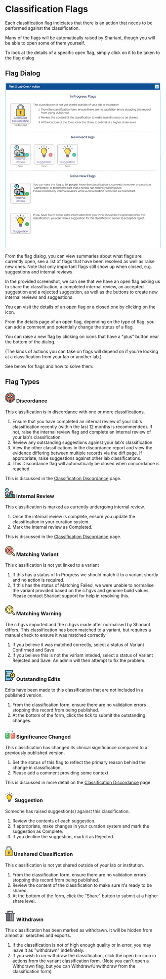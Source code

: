 # Classification Flags

Each classification flag indiciates that there is an action that needs to be performed against the classification.

Many of the flags will be automatically raised by Shariant, though you will be able to open some of them yourself.

To look at the details of a specific open flag, simply click on it to be taken to the flag dialog.

## Flag Dialog

![](images/flag_dialog.png)

From the flag dialog, you can view summaries about what flags are currently open, see a list of flags that have been resolved as well as raise new ones.
Note that only important flags still show up when closed, e.g. suggestions and internal reviews.

In the provided screenshot, we can see that we have an open flag asking us to share the classification, a completed internal review, an accepted suggestion and a rejected suggestion, as well as the buttons to create new internal reviews and suggestions.

You can visit the details of an open flag or a closed one by clicking on the icon.

From the details page of an open flag, depending on the type of flag, you can add a comment and potentially change the status of a flag.

You can raise a new flag by clicking on icons that have a "plus" button near the bottom of the dialog.

(The kinds of actions you can take on flags will depend on if you're looking at a classification from your lab or another lab.)

See below for flags and how to solve them:

## Flag Types

### ![](images/discordance.png) Discordance
This classification is in discordance with one or more classifications.
1. Ensure that you have completed an internal review of your lab's classification recently (within the last 12 months is recommended). If not, raise the internal review flag and complete an internal review of your lab's classification.
2. Review any outstanding suggestions against your lab's classification.
3. View the other classifications in the discordance report and view the evidence differing between multiple records via the diff page. If appropriate, raise suggestions against other lab classifications.
4. This Discordance flag will automatically be closed when concordance is reached.

This is discussed in the [Classification Discordance](classification_discordance) page.

### ![](images/work.png) Internal Review
This classification is marked as currently undergoing internal review.
1. Once the internal review is complete, ensure you update the classification in your curation system.
2. Mark the internal review as Completed.

This is discussed in the [Classification Discordance](classification_discordance) page.

### ![](images/not-found.png) Matching Variant
This classification is not yet linked to a variant
1. If this has a status of In Progress we should match it to a variant shortly and no action is required.
2. If this has the status of Matching Failed, we were unable to normalise the variant provided based on the c.hgvs and genome build values. Please contact Shariant support for help in resolving this.

### ![](images/matching-warning.png) Matching Warning
The c.hgvs imported and the c.hgvs made after normalised by Shariant differs. 
This classification has been matched to a variant, but requires a manual check to ensure it was matched correctly
1. If you believe it was matched correctly, select a status of Variant Confirmed and Save
2. If you believe this is not the variant inteded, select a status of Variant Rejected and Save. An admin will then attempt to fix the problem.

### ![](images/outstanding_edits.png) Outstanding Edits
Edits have been made to this classification that are not included in a published version.
1. From the classification form, ensure there are no validation errors stopping this record from being published.
2. At the bottom of the form, click the tick to submit the outstanding changes.

### ![](images/exchange.png) Significance Changed
This classification has changed its clinical significance compared to a previously published version.
1. Set the status of this flag to reflect the primary reason behind the change in classification.
2. Please add a comment providing some context.

This is discussed in more detail on the [Classification Discordance](classification_discordance) page.

### ![](images/lightbulb.png) Suggestion
Someone has raised suggestion(s) against this classification.
1. Review the contents of each suggestion.
2. If appropriate, make changes in your curation system and mark the suggestion as Complete.
3. If you decline the suggestion, mark it as Rejected.

### ![](images/lock.png) Unshared Classification
This classification is not yet shared outside of your lab or institution.
1. From the classification form, ensure there are no validation errors stopping this record from being published.
2. Review the content of the classification to make sure it's ready to be shared.
3. At the bottom of the form, click the "Share" button to submit at a higher share level.

### ![](images/trash.png) Withdrawn
This classification has been marked as withdrawn. It will be hidden from almost all searches and exports.
1. If the classification is not of high enough quality or in error, you may leave it as "withdrawn" indefinitely.
2. If you wish to un-withdraw the classification, click the open bin icon in actions from the variant classification form.
(Note you can't open a Withdrawn flag, but you can Withdraw/Unwithdraw from the classification form)
